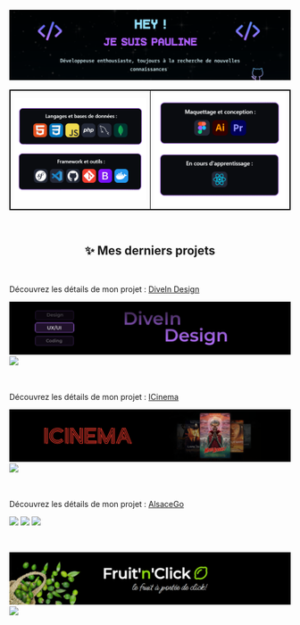 
![Banner](new-banner-github.png)

<!--<div style="display: flex; justify-content: space-between; margin-left:40px;">
    <img src="git-left.png" style="width: 50%; margin: 10px;" />
    <img src="git-right.png" style="width: 44%; margin: 10px;" />
</div> -->

<!--| | |
|---|---|
|<img src="git-left.png" >|<img src="git-right.png">| -->


<table style="border: 1px solid #000000; width: 100%;">
  <tr style="border: 1px solid #000000;">
    <td style="border: 1px solid #000000; width: 45%;">
      <img src="git-left.png" width="100%" style="display: block; margin: auto;" />
    </td>
    <td style="border: 1px solid #000000; width: 45%;">
      <img src="git-right.png" width="100%" style="display: block; margin: auto;" />
    </td>
  </tr>
</table>

<!--<div>
  <h3 align="center">Langages de programmation et bases de données :</h3>
  <p align="center">
    <a href="https://skillicons.dev">
      <img src="https://skillicons.dev/icons?i=html,css,js,php,mysql,mongodb" />
    </a>
  </p>
  
  <h3 align="center">Framework et outils :</h3>
  <p align="center">
    <a href="https://skillicons.dev">
      <img src="https://skillicons.dev/icons?i=symfony,vscode,github,git,bootstrap,docker" />
    </a>
  </p>
  
  <h3 align="center">Maquettage et conception :</h3>
  <p align="center">
    <a href="https://skillicons.dev">
      <img src="https://skillicons.dev/icons?i=figma,ai,pr" />
    </a>
  </p>
  
  <h3 align="center">En cours d'apprentissage :</h3>
  <p align="center">
    <a href="https://skillicons.dev">
      <img src="https://skillicons.dev/icons?i=react" />
    </a>
  </p>
</div>
<br/>
-->
<!-- 
<h3>✍️💟 Entrons en contact :</h3>
<p align="left">

<a href="https://linkedin.com/in/pauline-franck-817248138" target="blank"><img align="center" src="https://raw.githubusercontent.com/rahuldkjain/github-profile-readme-generator/master/src/images/icons/Social/linked-in-alt.svg" alt="pauline-franck-817248138" height="30" width="40" /></a>
</p>
<br/>

<div align="left">
  <img src="https://github-readme-stats.vercel.app/api/top-langs?username=Paulinefranck98&locale=fr&hide_title=false&layout=compact&card_width=320&langs_count=5&theme=dark&hide_border=true&order=2" height="200" alt="languages graph"  />
</div> -->



<!--
**PaulineFranck98/PaulineFranck98** is a ✨ _special_ ✨ repository because its `README.md` (this file) appears on your GitHub profile.

Here are some ideas to get you started:

- 🔭 I’m currently working on ...
- 🌱 I’m currently learning ...
- 👯 I’m looking to collaborate on ...
- 🤔 I’m looking for help with ...
- 💬 Ask me about ...
- 📫 How to reach me: ...
- 😄 Pronouns: ...
- ⚡ Fun fact: ...
-->
<br/>

<h2 align="center">✨ Mes derniers projets</h2>

<br/>

Découvrez les détails de mon projet :  [DiveIn Design](https://github.com/PaulineFranck98/Forum)

![](diveindesign-banner.png)
![](forum-presentation.gif)

<br/>

Découvrez les détails de mon projet :  [ICinema](https://github.com/PaulineFranck98/Cinema_PDO)

![](banner-cinema.png)
![](mokup-cinema12.gif)


<br/>

Découvrez les détails de mon projet :  [AlsaceGo]([https://github.com/PaulineFranck98/Cinema_PDO](https://github.com/PaulineFranck98/FinalProjectApp))


![](banner-alsacego.png)
![](homepage1.gif)
![](both-alsace.gif)

<br/>

![](banner-fruit-click.png)
![](fruit-n-click-ok.gif)


<br/>



<!--<p><img align="center" src="https://github-readme-stats.vercel.app/api/top-langs?username=paulinefranck98&show_icons=true&locale=en&layout=compact&theme=react&border_color=644188&bg_color=0D1117&title_color=FFFFFF&icon_color=A352FA" height="192px" width="49.5%" alt="paulinefranck98" /></p>-->




